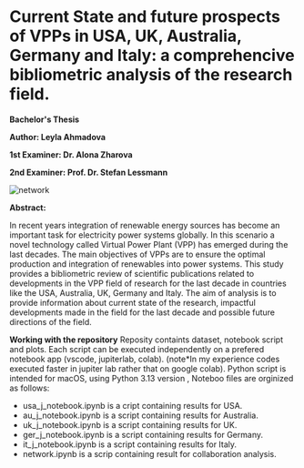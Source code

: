 # Current State and future prospects of VPPs in USA, UK, Australia, Germany and Italy: a comprehencive bibliometric analysis of the research field.


**Bachelor's Thesis** 

**Author: Leyla Ahmadova** 

**1st Examiner: Dr. Alona Zharova** 

**2nd Examiner: Prof. Dr. Stefan Lessmann**


![network](https://github.com/user-attachments/assets/703b3179-4b63-4560-b160-f18cd5be8f15)


**Abstract:**

In recent years integration of renewable energy sources has become an important task for electricity power systems  globally. In this scenario a novel technology called Virtual 
Power Plant (VPP) has emerged during the last decades. The main objectives of  VPPs are to ensure the optimal production and integration of renewables  into power systems. 
This study provides a bibliometric review of scientific publications related to developments in the VPP field of research for the last decade  in countries like the USA, Australia,
UK, Germany and Italy. The aim of analysis is to provide information about current state of the research, impactful developments made in the field for the last decade and possible 
future directions of the field. 


**Working with the repository**
Reposity containts  dataset, notebook script and plots. Each script can be executed independently on a prefered notebook app (vscode, jupiterlab, colab). (note*In my experience codes executed faster in jupiter lab 
rather that on google colab). Python script is intended for macOS, using  Python 3.13 version , Noteboo files are orginized as follows:

- usa_j_notebook.ipynb is a cript containing results for USA.
- au_j_notebook.ipynb is a script containing results for Australia.
- uk_j_notebook.ipynb is a script containing results for UK.
- ger_j_notebook.ipynb is a script containing results for Germany.
- it_j_notebook.ipynb is a script containing results for Italy.
- network.ipynb is a scrip containing result for collaboration analysis.




